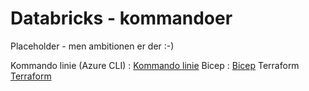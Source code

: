# Databricks - kommandoer

Placeholder - men ambitionen er der :-)

Kommando linie (Azure CLI) : [Kommando linie](Command_Line/README-da.md)
Bicep : [Bicep](Bicep/README-da.md)
Terraform [Terraform](Terraform/README-da.md)